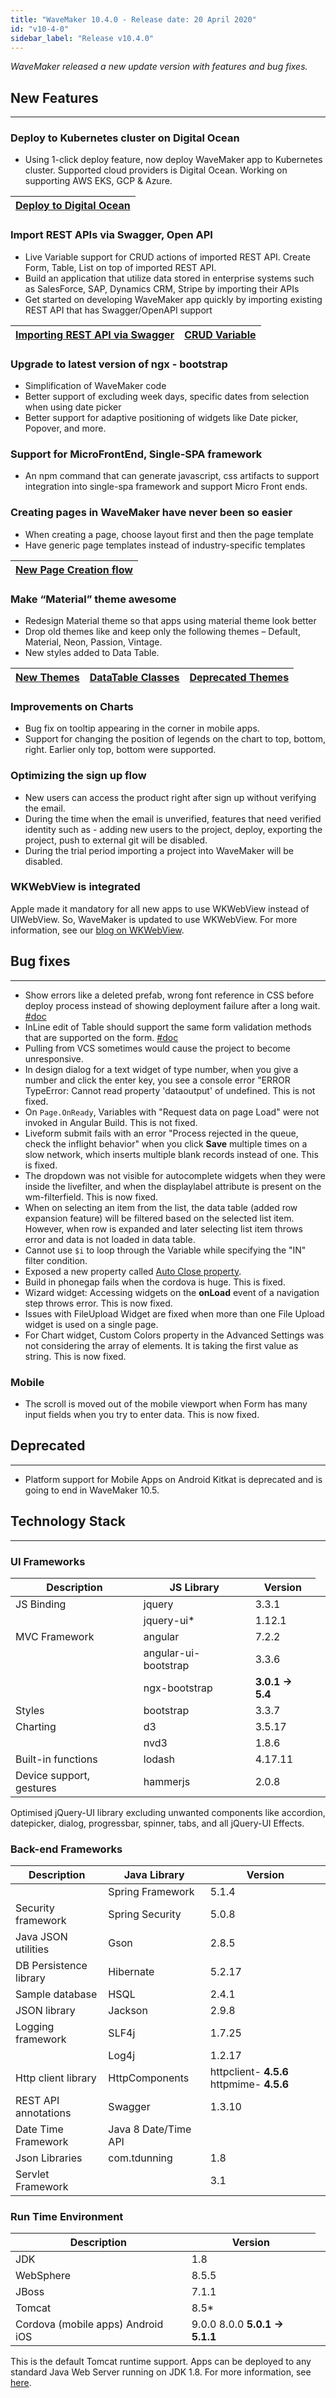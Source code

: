 ```yaml
---
title: "WaveMaker 10.4.0 - Release date: 20 April 2020"
id: "v10-4-0"
sidebar_label: "Release v10.4.0"
---
```

*WaveMaker released a new update version with features and bug fixes.*

## New Features

---

### Deploy to Kubernetes cluster on Digital Ocean

- Using 1-click deploy feature, now deploy WaveMaker app to Kubernetes cluster. Supported cloud providers is Digital Ocean. Working on supporting AWS EKS, GCP & Azure.

|[Deploy to Digital Ocean](/learn/app-development/deployment/deployment-to-digital-ocean)|
|---|

### Import REST APIs via Swagger, Open API

- Live Variable support for CRUD actions of imported REST API. Create Form, Table, List on top of imported REST API.
- Build an application that utilize data stored in enterprise systems such as SalesForce, SAP, Dynamics CRM, Stripe by importing their APIs
- Get started on developing WaveMaker app quickly by importing existing REST API that has Swagger/OpenAPI support

|[Importing REST API via Swagger](/learn/app-development/services/api-designer/import-rest-apis-swagger)|[CRUD Variable](/learn/app-development/variables/crud-variable)|
|---|---|

### Upgrade to latest version of ngx - bootstrap

- Simplification of WaveMaker code
- Better support of excluding week days, specific dates from selection when using date picker
- Better support for adaptive positioning of widgets like Date picker, Popover, and more.

### Support for MicroFrontEnd, Single-SPA framework

- An npm command that can generate javascript, css artifacts to support integration into single-spa framework and support Micro Front ends.

### Creating pages in WaveMaker have never been so easier

- When creating a page, choose layout first and then the page template
- Have generic page templates instead of industry-specific templates

|[New Page Creation flow](/learn/app-development/ui-design/page-creation)|
|---|

### Make “Material” theme awesome

- Redesign Material theme so that apps using material theme look better
- Drop old themes like and keep only the following themes – Default, Material, Neon, Passion, Vintage.
- New styles added to Data Table.

|[New Themes](/learn/app-development/ui-design/themes#supported-themes)|[DataTable Classes](/learn/app-development/widgets/datalive/datatable/styles#data-table-classes)|[Deprecated Themes](/learn/app-development/ui-design/themes#deprecated-themes)|
|---|---|---|

### Improvements on Charts

- Bug fix on tooltip appearing in the corner in mobile apps.
- Support for changing the position of legends on the chart to top, bottom, right. Earlier only top, bottom were supported.


### Optimizing the sign up flow

- New users can access the product right after sign up without verifying the email.
- During the time when the email is unverified, features that need verified identity such as - adding new users to the project, deploy, exporting the project, push to external git will be disabled.
- During the trial period importing a project into WaveMaker will be disabled.

### WKWebView is integrated

Apple made it mandatory for all new apps to use WKWebView instead of UIWebView. So, WaveMaker is updated to use WKWebView. For more information, see our [blog on WKWebView](/learn/blog/2020/04/20/wavemaker-wkwebview-upgrade).


## Bug fixes

---

- Show errors like a deleted prefab, wrong font reference in CSS before deploy process instead of showing deployment failure after a long wait. [#doc](/learn/app-development/dev-integration/inspection-framework#no-missing-page-elements)
- InLine edit of Table should support the same form validation methods that are supported on the form. [#doc](/learn/app-development/widgets/datalive/field-validator)
- Pulling from VCS sometimes would cause the project to become unresponsive.
- In design dialog for a text widget of type number, when you give a number and click the enter key, you see a console error "ERROR TypeError: Cannot read property 'dataoutput' of undefined. This is not fixed. 
- On `Page.OnReady`, Variables with "Request data on page Load" were not invoked in Angular Build. This is not fixed.
- Liveform submit fails with an error "Process rejected in the queue, check the inflight behavior" when you click **Save** multiple times on a slow network, which inserts multiple blank records instead of one. This is fixed.
-  The dropdown was not visible for autocomplete widgets when they were inside the livefilter, and when the displaylabel attribute is present on the wm-filterfield. This is now fixed. 
- When on selecting an item from the list, the data table (added row expansion feature) will be filtered based on the selected list item. However, when row is expanded and later selecting list item throws error and data is not loaded in data table.
- Cannot use `$i` to loop through the Variable while specifying the "IN" filter condition.
- Exposed a new property called [Auto Close property](/learn/app-development/widgets/navigation/popover#behavior).
- Build in phonegap fails when the cordova is huge. This is fixed.
- Wizard widget: Accessing widgets on the **onLoad** event of a navigation step throws error. This is now fixed. 
- Issues with FileUpload Widget are fixed when more than one File Upload widget is used on a single page.
- For Chart widget, Custom Colors property in the Advanced Settings was not considering the array of elements. It is taking the first value as string. This is now fixed.

### Mobile

- The scroll is moved out of the mobile viewport when Form has many input fields when you try to enter data. This is now fixed.

## Deprecated

---

- Platform support for Mobile Apps on Android Kitkat is deprecated and is going to end in WaveMaker 10.5.


## Technology Stack

---

### UI Frameworks

| Description | JS Library | Version |
| --- | --- | --- |
| JS Binding | jquery | 3.3.1 |
|  | jquery-ui* | 1.12.1 |
| MVC Framework | angular | 7.2.2 |
|  | angular-ui-bootstrap | 3.3.6 |
|  | ngx-bootstrap <td className="versiontdbgcolor"> **3.0.1 -> 5.4**</td>|
| Styles | bootstrap | 3.3.7 |
| Charting | d3 | 3.5.17 |
|  | nvd3 | 1.8.6 |
| Built-in functions | lodash | 4.17.11 |
| Device support, gestures | hammerjs | 2.0.8 |

Optimised jQuery-UI library excluding unwanted components like accordion, datepicker, dialog, progressbar, spinner, tabs, and all jQuery-UI Effects.

### Back-end Frameworks

| Description | Java Library | Version |
| --- | --- | --- |
|  | Spring Framework |5.1.4 |
| Security framework | Spring Security | 5.0.8 |
| Java JSON utilities | Gson |2.8.5 |
| DB Persistence library | Hibernate |5.2.17 |
| Sample database | HSQL |2.4.1 |
| JSON library | Jackson |2.9.8 |
| Logging framework | SLF4j |1.7.25 |
|  | Log4j | 1.2.17 |
| Http client library | HttpComponents |httpclient- **4.5.6**   httpmime- **4.5.6** |
| REST API annotations | Swagger | 1.3.10 |
| Date Time Framework | Java 8 Date/Time API |  |
| Json Libraries | com.tdunning |  1.8 |
| Servlet Framework |  | 3.1 |

### Run Time Environment

| Description | Version |
| --- | --- |
| JDK | 1.8 |
| WebSphere | 8.5.5 |
| JBoss | 7.1.1 |
| Tomcat | 8.5* |
| Cordova (mobile apps)   Android   iOS <td className="versiontdbgcolor"> 9.0.0   8.0.0     **5.0.1 -> 5.1.1** </td>|


This is the default Tomcat runtime support. Apps can be deployed to any standard Java Web Server running on JDK 1.8. For more information, see [here](/learn/app-development/deployment/deployment-web-server).
